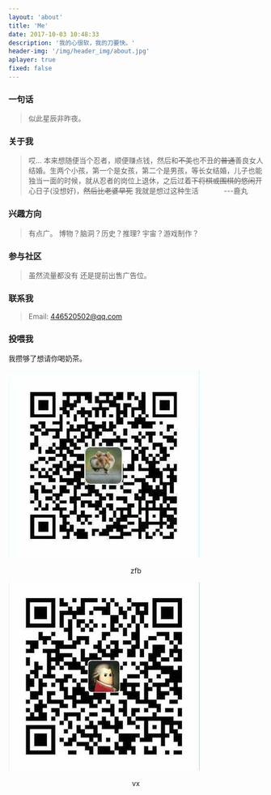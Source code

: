 ```yaml
---
layout: 'about'
title: 'Me'
date: 2017-10-03 10:48:33
description: '我的心很软，我的刀要快。'
header-img: '/img/header_img/about.jpg'
aplayer: true
fixed: false
---
```


### 一句话

> 似此星辰非昨夜。

### 关于我

> 哎... 本来想随便当个忍者，顺便赚点钱，然后和~~不美~~也不丑的~~普通~~善良女人结婚。生两个小孩，第一个是女孩，第二个是男孩，等长女结婚，儿子也能独当一面的时候，就从忍者的岗位上退休，之后过着~~下将棋或围棋的悠闲~~开心日子(没想好)，~~然后比老婆早死~~ 我就是想过这种生活 &emsp;&emsp;&emsp; ---鹿丸

### 兴趣方向

> 有点广。 博物？脑洞？历史？推理? 宇宙？游戏制作？

### 参与社区

> 虽然流量都没有
> 还是提前出售广告位。

### 联系我

> Email: 446520502@qq.com

### 投喂我

我攒够了想请你喝奶茶。

![zfbscan](https://raw.githubusercontent.com/liuxiayang/pic/master/wallpaper/zfb-scan.jpeg)

<center>zfb</center>

![wxscan](https://raw.githubusercontent.com/liuxiayang/pic/master/wallpaper/vx-scan.jpeg)

<center>vx</center>
